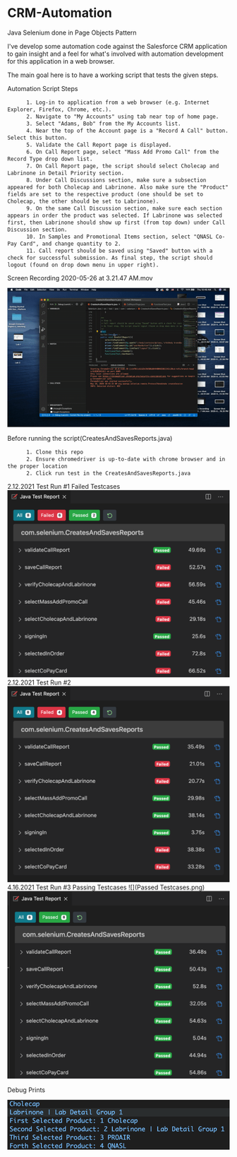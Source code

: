 # CRM-Automation
Java Selenium done in Page Objects Pattern

I've develop some automation code against the Salesforce CRM application to gain insight and a feel for what's involved with automation development for this application in a web browser.

The main goal here is to have a working script that tests the given steps. 

Automation Script Steps

          1. Log-in to application from a web browser (e.g. Internet Explorer, Firefox, Chrome, etc.).
          2. Navigate to "My Accounts" using tab near top of home page.
          3. Select "Adams, Bob" from the My Accounts list.
          4. Near the top of the Account page is a "Record A Call" button. Select this button.
          5. Validate the Call Report page is displayed.
          6. On Call Report page, select "Mass Add Promo Call" from the Record Type drop down list.
          7. On Call Report page, the script should select Cholecap and Labrinone in Detail Priority section.
          8. Under Call Discussions section, make sure a subsection appeared for both Cholecap and Labrinone. Also make sure the "Product" fields are set to the respective product (one should be set to Cholecap, the other should be set to Labrinone).
          9. On the same Call Discussion section, make sure each section appears in order the product was selected. If Labrinone was selected first, then Labrinone should show up first (from top down) under Call Discussion section.
          10. In Samples and Promotional Items section, select "QNASL Co-Pay Card", and change quantity to 2.
          11. Call report should be saved using "Saved" button with a check for successful submission. As final step, the script should logout (found on drop down menu in upper right).
          
 

Screen Recording 2020-05-26 at 3.21.47 AM.mov

![](crm_automation.gif) 

Before running the script(CreatesAndSavesReports.java)

          1. Clone this repo
          2. Ensure chromedriver is up-to-date with chrome browser and in the proper location
          2. Click run test in the CreatesAndSavesReports.java

2.12.2021 Test Run #1
Failed Testcases
![alt text](https://github.com/oscar-leung/CRM-Automation/blob/Fixing-Branch/Test%201%202.12.2021.png)
2.12.2021 Test Run #2
![alt text](https://github.com/oscar-leung/CRM-Automation/blob/Fixing-Branch/Test%202%202.12.2021.png) 
4.16.2021 Test Run #3
Passing Testcases
![](Passed Testcases.png) 
![alt text](https://github.com/oscar-leung/CRM-Automation/blob/Fixing-Branch/Passed%20Testcases.png)

Debug Prints

![](https://github.com/oscar-leung/CRM-Automation/blob/Fixing-Branch/Debug%20Prints.png)
